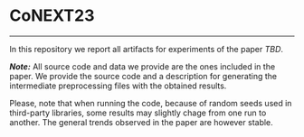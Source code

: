 # CoNEXT23
___

In this repository we report all artifacts for experiments of the paper _TBD_. 

_**Note:**_ All source code and data we provide are the ones included in the paper. We provide the source code and a description for generating the intermediate preprocessing files with the obtained results.

Please, note that when running the code, because of random seeds used in third-party libraries, some results may slightly chage from one run to another. The general trends observed in the paper are however stable.
